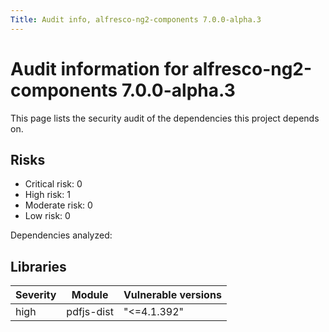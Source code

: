 ```yaml
---
Title: Audit info, alfresco-ng2-components 7.0.0-alpha.3
---
```


# Audit information for alfresco-ng2-components 7.0.0-alpha.3

This page lists the security audit of the dependencies this project depends on.

## Risks

- Critical risk: 0
- High risk: 1
- Moderate risk: 0
- Low risk: 0

Dependencies analyzed: 

## Libraries

| Severity | Module | Vulnerable versions |
| --- | --- | --- |
|high | pdfjs-dist | &#34;&lt;=4.1.392&#34; |


